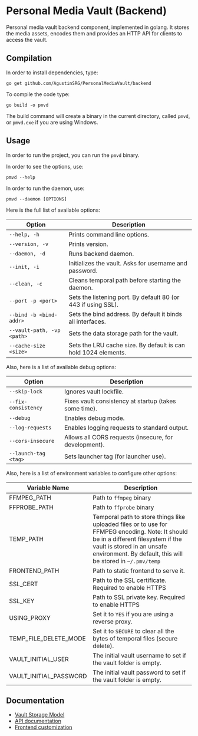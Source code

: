 # Personal Media Vault (Backend)

Personal media vault backend component, implemented in golang. It stores the media assets, encodes them and provides an HTTP API for clients to access the vault.

## Compilation

In order to install dependencies, type:

```
go get github.com/AgustinSRG/PersonalMediaVault/backend
```

To compile the code type:

```
go build -o pmvd
```

The build command will create a binary in the current directory, called `pmvd`, or `pmvd.exe` if you are using Windows.

## Usage

In order to run the project, you can run the `pmvd` binary.

In order to see the options, use:

```
pmvd --help
```

In order to run the daemon, use:

```
pmvd --daemon [OPTIONS]
```

Here is the full list of available options:

| Option | Description |
|---|---|
| `--help, -h` | Prints command line options. |
| `--version, -v` | Prints version. |
| `--daemon, -d` | Runs backend daemon. |
| `--init, -i` | Initializes the vault. Asks for username and password. |
| `--clean, -c` | Cleans temporal path before starting the daemon. |
| `--port -p <port>` | Sets the listening port. By default 80 (or 443 if using SSL). |
| `--bind -b <bind-addr>` | Sets the bind address. By default it binds all interfaces. |
| `--vault-path, -vp <path>` | Sets the data storage path for the vault. |
| `--cache-size <size>` | Sets the LRU cache size. By default is can hold 1024 elements. |

Also, here is a list of available debug options:

| Option | Description |
|---|---|
| `--skip-lock` | Ignores vault lockfile. |
| `--fix-consistency` | Fixes vault consistency at startup (takes some time). |
| `--debug` | Enables debug mode. |
| `--log-requests` | Enables logging requests to standard output. |
| `--cors-insecure` | Allows all CORS requests (insecure, for development). |
| `--launch-tag <tag>` | Sets launcher tag (for launcher use). |

Also, here is a list of environment variables to configure other options:

| Variable Name | Description |
|---|---|
| FFMPEG_PATH | Path to `ffmpeg` binary |
| FFPROBE_PATH | Path to `ffprobe` binary |
| TEMP_PATH | Temporal path to store things like uploaded files or to use for FFMPEG encoding.  Note: It should be in a different filesystem if the vault is stored in an unsafe environment. By default, this will be stored in `~/.pmv/temp` |
| FRONTEND_PATH | Path to static frontend to serve it. |
| SSL_CERT | Path to the SSL certificate. Required to enable HTTPS |
| SSL_KEY | Path to SSL private key. Required to enable HTTPS |
| USING_PROXY | Set it to `YES` if you are using a reverse proxy. |
| TEMP_FILE_DELETE_MODE | Set it to `SECURE` to clear all the bytes of temporal files (secure delete). |
| VAULT_INITIAL_USER | The initial vault username to set if the vault folder is empty. |
| VAULT_INITIAL_PASSWORD | The initial vault password to set if the vault folder is empty. |

## Documentation

 - [Vault Storage Model](./doc/vault-storage-model.md)
 - [API documentation](./doc/api.md)
 - [Frontend customization](./doc/frontend-customization.md)
